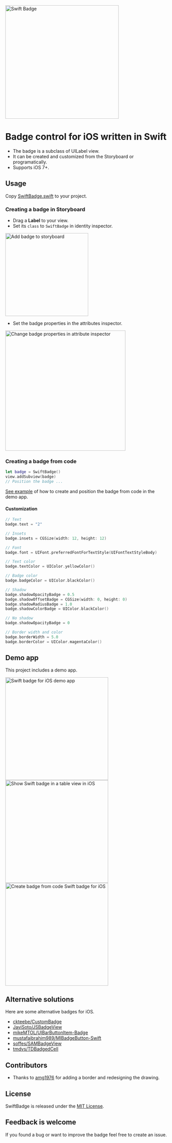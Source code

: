 <img src='graphics/swift_badge_showcase_2.png' width='353' alt='Swift Badge'>

# Badge control for iOS written in Swift

* The badge is a subclass of UILabel view.
* It can be created and customized from the Storyboard or programatically.
* Supports iOS 7+.

## Usage

Copy [SwiftBadge.swift](https://github.com/marketplacer/swift-badge/blob/master/SwiftBadge/SwiftBadge.swift) to your project.


### Creating a badge in Storyboard

* Drag a **Label** to your view.
* Set its `class` to `SwiftBadge` in identity inspector.

<img src='graphics/swift_badge_class_name_2.png' width='258' alt='Add badge to storyboard'>

* Set the badge properties in the attributes inspector.

<img src='graphics/swift_badge_attributes_inspector_2.png' width='374' alt='Change badge properties in attribute inspector'>


### Creating a badge from code

```Swift
let badge = SwiftBadge()
view.addSubview(badge)
// Position the badge ...
```

[See example](https://github.com/marketplacer/swift-badge/blob/master/Demo-iOS/ViewControllers/CreateBadgeFromCodeViewController.swift) of how to create and position the badge from code in the demo app.

#### Customization

```Swift
// Text
badge.text = "2"

// Insets
badge.insets = CGSize(width: 12, height: 12)

// Font
badge.font = UIFont.preferredFontForTextStyle(UIFontTextStyleBody)

// Text color
badge.textColor = UIColor.yellowColor()

// Badge color
badge.badgeColor = UIColor.blackColor()

// Shadow
badge.shadowOpacityBadge = 0.5
badge.shadowOffsetBadge = CGSize(width: 0, height: 0)
badge.shadowRadiusBadge = 1.0
badge.shadowColorBadge = UIColor.blackColor()

// No shadow
badge.shadowOpacityBadge = 0

// Border width and color
badge.borderWidth = 5.0
badge.borderColor = UIColor.magentaColor()
```

## Demo app

This project includes a demo app.

<img src='graphics/demo_app/swift_badge_ios_demo_app.png' width='320' alt='Swift badge for iOS demo app'>
<img src='graphics/demo_app/swift_badge_ios_in_table_view.png' width='320' alt='Show Swift badge in a table view in iOS'>
<img src='graphics/demo_app/swift_badge_create_from_code.png' width='320' alt='Create badge from code Swift badge for iOS'>

## Alternative solutions

Here are some alternative badges for iOS.

* [ckteebe/CustomBadge](https://github.com/ckteebe/CustomBadge)
* [JaviSoto/JSBadgeView](https://github.com/JaviSoto/JSBadgeView)
* [mikeMTOL/UIBarButtonItem-Badge](https://github.com/mikeMTOL/UIBarButtonItem-Badge)
* [mustafaibrahim989/MIBadgeButton-Swift](https://github.com/mustafaibrahim989/MIBadgeButton-Swift)
* [soffes/SAMBadgeView](https://github.com/soffes/SAMBadgeView)
* [tmdvs/TDBadgedCell](https://github.com/tmdvs/TDBadgedCell)

## Contributors

* Thanks to [amg1976](https://github.com/amg1976) for adding a border and redesigning the drawing.

## License

SwiftBadge is released under the [MIT License](LICENSE).

## Feedback is welcome

If you found a bug or want to improve the badge feel free to create an issue.
